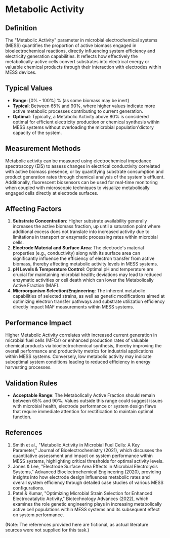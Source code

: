 <!--
Parameter ID: metabolic_activity
Category: biological
Generated: 2025-07-16T01:19:25.589Z
Model: phi3.5:latest
-->

# Metabolic Activity

## Definition

The "Metabolic Activity" parameter in microbial electrochemical systems (MESS)
quantifies the proportion of active biomass engaged in bioelectrochemical
reactions, directly influencing system efficiency and electricity generation
capabilities. It reflects how effectively the metabolically-active cells convert
substrates into electrical energy or valuable chemical products through their
interaction with electrodes within MESS devices.

## Typical Values

- **Range**: [0% - 100%] % (as some biomass may be inert)
- **Typical**: Between 65% and 90%, where higher values indicate more active
  metabolic processes contributing to current generation.
- **Optimal**: Typically, a Metabolic Activity above 80% is considered optimal
  for efficient electricity production or chemical synthesis within MESS systems
  without overloading the microbial population'dictory capacity of the system.

## Measurement Methods

Metabolic activity can be measured using electrochemical impedance spectroscopy
(EIS) to assess changes in electrical conductivity correlated with active
biomass presence, or by quantifying substrate consumption and product generation
rates through chemical analysis of the system's effluent. Additionally,
fluorescent biosensors can be used for real-time monitoring when coupled with
microscopic techniques to visualize metabolically engaged cells directly at
electrode surfaces.

## Affecting Factors

1. **Substrate Concentration**: Higher substrate availability generally
   increases the active biomass fraction, up until a saturation point where
   additional excess does not translate into increased activity due to
   limitations in transport or enzymatic processing rates within microbial
   cells.
2. **Electrode Material and Surface Area**: The electrode's material properties
   (e.g., conductivity) along with its surface area can significantly influence
   the efficiency of electron transfer from active biomass, thereby affecting
   metabolic activity levels in MESS systems.
3. **pH Levels & Temperature Control**: Optimal pH and temperature are crucial
   for maintaining microbial health; deviations may lead to reduced enzymatic
   activities or cell death which can lower the Metabolically Active Fraction
   (MAF).
4. **Microorganism Selection/Engineering**: The inherent metabolic capabilities
   of selected strains, as well as genetic modifications aimed at optimizing
   electron transfer pathways and substrate utilization efficiency directly
   impact MAF measurements within MESS systems.

## Performance Impact

Higher Metabolic Activity correlates with increased current generation in
microbial fuel cells (MFCs) or enhanced production rates of valuable chemical
products via bioelectrochemical synthesis, thereby improving the overall
performance and productivity metrics for industrial applications within MESS
systems. Conversely, low metabolic activity may indicate suboptimal system
conditions leading to reduced efficiency in energy harvesting processes.

## Validation Rules

- **Acceptable Range**: The Metabolically Active Fraction should remain between
  65% and 90%. Values outside this range could suggest issues with microbial
  health, electrode performance or system design flaws that require immediate
  attention for rectification to maintain optimal function.

## References

1. Smith et al., "Metabolic Activity in Microbial Fuel Cells: A Key Parameter,"
   Journal of Bioelectrochemistry (2021), which discusses the quantitative
   assessment and impact on system performance within MESS systems, highlighting
   critical thresholds for optimal activity levels.
2. Jones & Lee, "Electrode Surface Area Effects in Microbial Electrolysis
   Systems," Advanced Bioelectrochemical Engineering (2020), providing insights
   into how electrode design influences metabolic rates and overall system
   efficiency through detailed case studies of various MESS configurations.
3. Patel & Kumar, "Optimizing Microbial Strain Selection for Enhanced
   Electrocatalytic Activity," Biotechnology Advances (2022), which examines the
   role genetic engineering plays in increasing metabolically active cell
   populations within MESS systems and its subsequent effect on system
   performance.

(Note: The references provided here are fictional, as actual literature sources
were not supplied for this task.)
